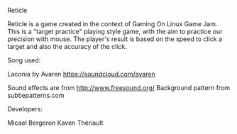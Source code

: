 Reticle

Reticle is a game created in the context of Gaming On Linux Game Jam. This is a "target practice" playing style game, with the aim to practice our precision with mouse.
The player's result is based on the speed to click a target and also the accuracy of the click.

Song used:

Laconia by Avaren
https://soundcloud.com/avaren

Sound effects are from http://www.freesound.org/
Background pattern from subtlepatterns.com

Developers:

Micael Bergeron
Kaven Thériault
